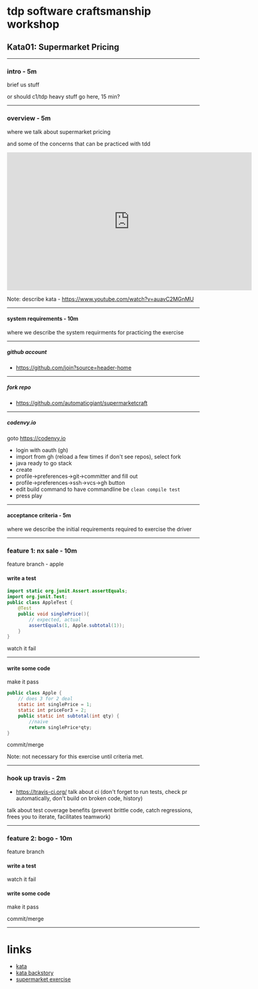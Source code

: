 # tdp software craftsmanship workshop
## Kata01: Supermarket Pricing

---

### intro - 5m
brief us stuff

or should c1/tdp heavy stuff go here, 15 min?

---

### overview - 5m
where we talk about supermarket pricing

and some of the concerns that can be practiced with tdd

<iframe width="640" height="360" src="https://www.youtube.com/embed/iiiznDpoapQ?t=46" frameborder="0" allowfullscreen></iframe>

Note: describe kata - https://www.youtube.com/watch?v=auavC2MGnMU

---

#### system requirements - 10m
where we describe the system requirments for practicing the exercise

---

##### github account
- https://github.com/join?source=header-home

---

##### fork repo
- https://github.com/automaticgiant/supermarketcraft

---

##### codenvy.io
goto https://codenvy.io
- login with oauth (gh)
- import from gh (reload a few times if don't see repos), select fork
- java ready to go stack
- create
- profile->preferences->git->committer and fill out
- profile->preferences->ssh->vcs->gh button
- edit build command to have commandline be `clean compile test`
- press play

---

#### acceptance criteria - 5m
where we describe the initial requirements required to exercise the driver

---

### feature 1: nx sale - 10m
feature branch - apple
#### write a test
```java
import static org.junit.Assert.assertEquals;
import org.junit.Test;
public class AppleTest {
    @Test
    public void singlePrice(){
        // expected, actual
        assertEquals(1, Apple.subtotal(1));
    }
}
```

watch it fail

---

#### write some code
make it pass

```java
public class Apple {
    // does 3 for 2 deal
    static int singlePrice = 1;
    static int priceFor3 = 2;
    public static int subtotal(int qty) {
        //naive
        return singlePrice*qty;
}
```

commit/merge

Note: not necessary for this exercise until criteria met.

---

### hook up travis - 2m
- https://travis-ci.org/
talk about ci (don't forget to run tests, check pr automatically, don't build on broken code, history)

talk about test coverage benefits (prevent brittle code, catch regressions, frees you to iterate, facilitates teamwork)

---

### feature 2: bogo - 10m
feature branch
#### write a test
watch it fail
#### write some code
make it pass

commit/merge

---

# links
- [kata](http://codekata.com/kata/codekata-intro/)
- [kata backstory](http://codekata.com/kata/codekata-how-it-started/)
- [supermarket exercise](http://codekata.com/kata/kata01-supermarket-pricing/)


